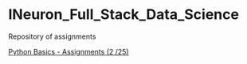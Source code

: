 # INeuron_Full_Stack_Data_Science
Repository of assignments

<a href = "https://github.com/Arsive02/INeuron_Full_Stack_Data_Science/tree/main/Assignments/Python_basic_assignment"> Python Basics - Assignments (2 /25)
